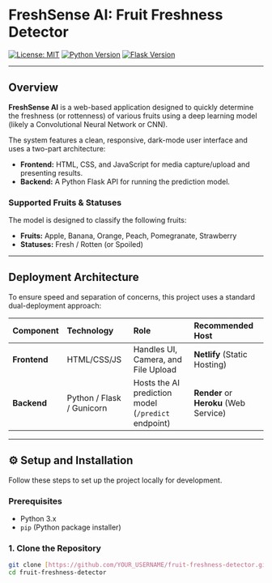 #  FreshSense AI: Fruit Freshness Detector

[![License: MIT](https://img.shields.io/badge/License-MIT-yellow.svg)](https://opensource.org/licenses/MIT)
[![Python Version](https://img.shields.io/badge/Python-3.x-blue)](https://www.python.org/)
[![Flask Version](https://img.shields.io/badge/Framework-Flask-informational)](https://flask.palletsprojects.com/)

---

##  Overview

**FreshSense AI** is a web-based application designed to quickly determine the freshness (or rottenness) of various fruits using a deep learning model (likely a Convolutional Neural Network or CNN).

The system features a clean, responsive, dark-mode user interface and uses a two-part architecture:
* **Frontend:** HTML, CSS, and JavaScript for media capture/upload and presenting results.
* **Backend:** A Python Flask API for running the prediction model.

### Supported Fruits & Statuses

The model is designed to classify the following fruits:
* **Fruits:** Apple, Banana, Orange, Peach, Pomegranate, Strawberry
* **Statuses:** Fresh / Rotten (or Spoiled)

---

##  Deployment Architecture

To ensure speed and separation of concerns, this project uses a standard dual-deployment approach:

| Component | Technology | Role | Recommended Host |
| :--- | :--- | :--- | :--- |
| **Frontend** | HTML/CSS/JS | Handles UI, Camera, and File Upload | **Netlify** (Static Hosting) |
| **Backend** | Python / Flask / Gunicorn | Hosts the AI prediction model (`/predict` endpoint) | **Render** or **Heroku** (Web Service) |

---

## ⚙️ Setup and Installation

Follow these steps to set up the project locally for development.

### Prerequisites

* Python 3.x
* `pip` (Python package installer)

### 1. Clone the Repository

```bash
git clone [https://github.com/YOUR_USERNAME/fruit-freshness-detector.git](https://github.com/YOUR_USERNAME/fruit-freshness-detector.git)
cd fruit-freshness-detector

